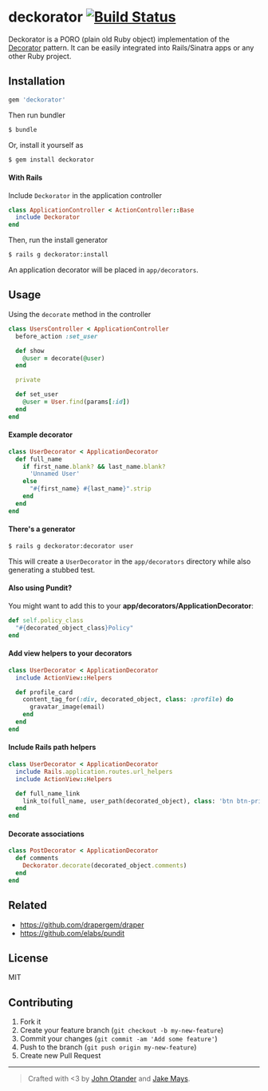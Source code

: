 # deckorator [![Build Status](https://travis-ci.org/johnotander/deckorator.svg?branch=master)](https://travis-ci.org/johnotander/deckorator)

Deckorator is a PORO (plain old Ruby object) implementation of the [Decorator](https://en.wikipedia.org/wiki/Decorator_pattern) pattern.
It can be easily integrated into Rails/Sinatra apps or any other Ruby project.

## Installation

```ruby
gem 'deckorator'
```

Then run bundler

```sh
$ bundle
```

Or, install it yourself as

```sh
$ gem install deckorator
```

#### With Rails

Include `Deckorator` in the application controller

```rb
class ApplicationController < ActionController::Base
  include Deckorator
end
```

Then, run the install generator

```sh
$ rails g deckorator:install
```

An application decorator will be placed in `app/decorators`.

## Usage

Using the `decorate` method in the controller

```rb
class UsersController < ApplicationController
  before_action :set_user

  def show
    @user = decorate(@user)
  end

  private

  def set_user
    @user = User.find(params[:id])
  end
end
```

#### Example decorator

```rb
class UserDecorator < ApplicationDecorator
  def full_name
    if first_name.blank? && last_name.blank?
      'Unnamed User'
    else
      "#{first_name} #{last_name}".strip
    end
  end
end
```

#### There's a generator

```sh
$ rails g deckorator:decorator user
```

This will create a `UserDecorator` in the `app/decorators` directory while also generating a stubbed test.

#### Also using Pundit?

You might want to add this to your **app/decorators/ApplicationDecorator**:

```rb
def self.policy_class
  "#{decorated_object_class}Policy"
end
```

#### Add view helpers to your decorators

```rb
class UserDecorator < ApplicationDecorator
  include ActionView::Helpers

  def profile_card
    content_tag_for(:div, decorated_object, class: :profile) do
      gravatar_image(email)
    end
  end
end
```

#### Include Rails path helpers

```rb
class UserDecorator < ApplicationDecorator
  include Rails.application.routes.url_helpers
  include ActionView::Helpers

  def full_name_link
    link_to(full_name, user_path(decorated_object), class: 'btn btn-primary')
  end
end
```

#### Decorate associations

```rb
class PostDecorator < ApplicationDecorator
  def comments
    Deckorator.decorate(decorated_object.comments)
  end
end
```

## Related

* <https://github.com/drapergem/draper>
* <https://github.com/elabs/pundit>

## License

MIT

## Contributing

1. Fork it
2. Create your feature branch (`git checkout -b my-new-feature`)
3. Commit your changes (`git commit -am 'Add some feature'`)
4. Push to the branch (`git push origin my-new-feature`)
5. Create new Pull Request

***

> Crafted with <3 by [John Otander](https://twitter.com/4lpine) and [Jake Mays](https://github.com/bravely).
